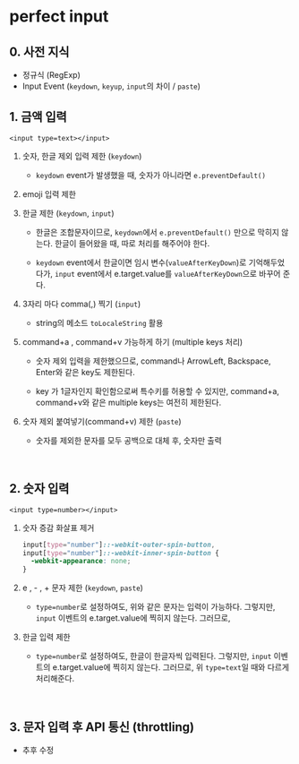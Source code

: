 # perfect input

## 0. 사전 지식

- 정규식 (RegExp)
- Input Event (`keydown`, `keyup`, `input`의 차이 / `paste`)

## 1. 금액 입력

`<input type=text></input>`

1. 숫자, 한글 제외 입력 제한 (`keydown`)

   - `keydown` event가 발생했을 때, 숫자가 아니라면 `e.preventDefault()`

2. emoji 입력 제한

3. 한글 제한 (`keydown`, `input`)

   - 한글은 조합문자이므로, `keydown`에서 `e.preventDefault()` 만으로 막히지 않는다. 한글이 들어왔을 때, 따로 처리를 해주어야 한다.

   - `keydown` event에서 한글이면 임시 변수(`valueAfterKeyDown`)로 기억해두었다가, `input` event에서 e.target.value를 `valueAfterKeyDown`으로 바꾸어 준다.

4. 3자리 마다 comma(,) 찍기 (`input`)

   - string의 메소드 `toLocaleString` 활용

5. command+a , command+v 가능하게 하기 (multiple keys 처리)

   - 숫자 제외 입력을 제한했으므로, command나 ArrowLeft, Backspace, Enter와 같은 key도 제한된다.

   - key 가 1글자인지 확인함으로써 특수키를 허용할 수 있지만, command+a, command+v와 같은 multiple keys는 여전히 제한된다.

6. 숫자 제외 붙여넣기(command+v) 제한 (`paste`)

   - 숫자를 제외한 문자를 모두 공백으로 대체 후, 숫자만 출력

<br/>

## 2. 숫자 입력

`<input type=number></input>`

1. 숫자 증감 화살표 제거

   ```css
   input[type="number"]::-webkit-outer-spin-button,
   input[type="number"]::-webkit-inner-spin-button {
     -webkit-appearance: none;
   }
   ```

2. e , - , + 문자 제한 (`keydown`, `paste`)

   - `type=number`로 설정하여도, 위와 같은 문자는 입력이 가능하다. 그렇지만, `input` 이벤트의 e.target.value에 찍히지 않는다. 그러므로,

3. 한글 입력 제한

   - `type=number`로 설정하여도, 한글이 한글자씩 입력된다. 그렇지만, `input` 이벤트의 e.target.value에 찍히지 않는다. 그러므로, 위 `type=text`일 때와 다르게 처리해준다.

<br/>

## 3. 문자 입력 후 API 통신 (throttling)

- 추후 수정

